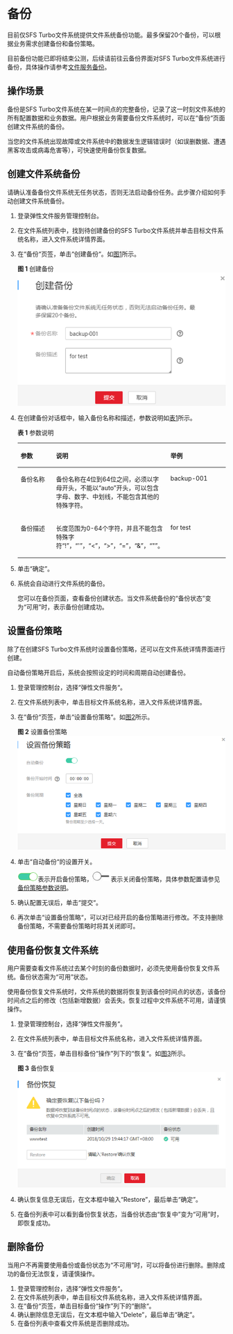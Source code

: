 # 备份<a name="sfs_01_0044"></a>

目前仅SFS Turbo文件系统提供文件系统备份功能。最多保留20个备份，可以根据业务需求创建备份和备份策略。

目前备份功能已即将结束公测，后续请前往云备份界面对SFS Turbo文件系统进行备份，具体操作请参考[文件服务备份](https://support.huaweicloud.com/qs-cbr/cbr_02_0010.html)。

## 操作场景<a name="section13612528181110"></a>

备份是SFS Turbo文件系统在某一时间点的完整备份，记录了这一时刻文件系统的所有配置数据和业务数据。用户根据业务需要备份文件系统时，可以在“备份“页面创建文件系统的备份。

当您的文件系统出现故障或文件系统中的数据发生逻辑错误时（如误删数据、遭遇黑客攻击或病毒危害等），可快速使用备份恢复数据。

## 创建文件系统备份<a name="section14459114814915"></a>

请确认准备备份文件系统无任务状态，否则无法启动备份任务。此步骤介绍如何手动创建文件系统备份。

1.  登录弹性文件服务管理控制台。
2.  在文件系统列表中，找到待创建备份的SFS Turbo文件系统并单击目标文件系统名称，进入文件系统详情界面。
3.  在“备份“页签，单击“创建备份“。如[图1](#fig8453437202911)所示。

    **图 1**  创建备份<a name="fig8453437202911"></a>  
    ![](figures/创建备份.png "创建备份")

4.  在创建备份对话框中，输入备份名称和描述，参数说明如[表1](#table11869527309)所示。

    **表 1**  参数说明

    <a name="table11869527309"></a>
    <table><thead align="left"><tr id="row138618523302"><th class="cellrowborder" valign="top" width="17%" id="mcps1.2.4.1.1"><p id="p178635293011"><a name="p178635293011"></a><a name="p178635293011"></a>参数</p>
    </th>
    <th class="cellrowborder" valign="top" width="55.00000000000001%" id="mcps1.2.4.1.2"><p id="p48625263017"><a name="p48625263017"></a><a name="p48625263017"></a>说明</p>
    </th>
    <th class="cellrowborder" valign="top" width="28.000000000000004%" id="mcps1.2.4.1.3"><p id="p18645216306"><a name="p18645216306"></a><a name="p18645216306"></a>举例</p>
    </th>
    </tr>
    </thead>
    <tbody><tr id="row1786352123012"><td class="cellrowborder" valign="top" width="17%" headers="mcps1.2.4.1.1 "><p id="p88645215302"><a name="p88645215302"></a><a name="p88645215302"></a>备份名称</p>
    </td>
    <td class="cellrowborder" valign="top" width="55.00000000000001%" headers="mcps1.2.4.1.2 "><p id="p586115293019"><a name="p586115293019"></a><a name="p586115293019"></a>备份名称在4位到64位之间，必须以字母开头，不能以“auto”开头，可以包含字母、数字、中划线，不能包含其他的特殊字符。</p>
    </td>
    <td class="cellrowborder" valign="top" width="28.000000000000004%" headers="mcps1.2.4.1.3 "><p id="p168685293017"><a name="p168685293017"></a><a name="p168685293017"></a>backup-001</p>
    </td>
    </tr>
    <tr id="row158615214302"><td class="cellrowborder" valign="top" width="17%" headers="mcps1.2.4.1.1 "><p id="p1086175214304"><a name="p1086175214304"></a><a name="p1086175214304"></a>备份描述</p>
    </td>
    <td class="cellrowborder" valign="top" width="55.00000000000001%" headers="mcps1.2.4.1.2 "><p id="p18861552203013"><a name="p18861552203013"></a><a name="p18861552203013"></a>长度范围为0-64个字符，并且不能包含特殊字符“!”，“'”，“&lt;”，“&gt;”，“=”，“&amp;”，“"”。</p>
    </td>
    <td class="cellrowborder" valign="top" width="28.000000000000004%" headers="mcps1.2.4.1.3 "><p id="p986952143013"><a name="p986952143013"></a><a name="p986952143013"></a>for test</p>
    </td>
    </tr>
    </tbody>
    </table>

5.  单击“确定”。
6.  系统会自动进行文件系统的备份。

    您可以在备份页面，查看备份创建状态。当文件系统备份的“备份状态”变为“可用”时，表示备份创建成功。


## 设置备份策略<a name="section1270243917590"></a>

除了在创建SFS Turbo文件系统时设置备份策略，还可以在文件系统详情界面进行创建。

自动备份策略开启后，系统会按照设定的时间和周期自动创建备份。

1.  登录管理控制台，选择“弹性文件服务“。
2.  在文件系统列表中，单击目标文件系统名称，进入文件系统详情界面。
3.  在“备份“页签，单击“设置备份策略“。如[图2](#fig1013895631520)所示。

    **图 2**  设置备份策略<a name="fig1013895631520"></a>  
    ![](figures/设置备份策略.png "设置备份策略")

4.  单击“自动备份“的设置开关。

    ![](figures/icon-sfs-open.png)表示开启备份策略，![](figures/icon-sfs-close.jpg)表示关闭备份策略，具体参数配置请参见[备份策略参数说明](https://support.huaweicloud.com/qs-sfs/zh-cn_topic_0034428727.html)。

5.  确认配置无误后，单击“提交“。
6.  再次单击“设置备份策略“，可以对已经开启的备份策略进行修改。不支持删除备份策略，不需要备份策略时将其关闭即可。

## 使用备份恢复文件系统<a name="section144622144010"></a>

用户需要查看文件系统过去某个时刻的备份数据时，必须先使用备份恢复文件系统。备份状态需为“可用”状态。

使用备份恢复文件系统时，文件系统的数据将恢复到该备份时间点的状态，该备份时间点之后的修改（包括新增数据）会丢失。恢复过程中文件系统不可用，请谨慎操作。

1.  登录管理控制台，选择“弹性文件服务“。
2.  在文件系统列表中，单击目标文件系统名称，进入文件系统详情界面。
3.  在“备份“页签，单击目标备份“操作”列下的“恢复“。如[图3](#fig18132165164617)所示。

    **图 3**  备份恢复<a name="fig18132165164617"></a>  
    ![](figures/备份恢复.png "备份恢复")

4.  确认恢复信息无误后，在文本框中输入“Restore”，最后单击“确定”。
5.  在备份列表中可以看到备份恢复状态，当备份状态由“恢复中”变为“可用”时，即恢复成功。

## 删除备份<a name="section13839249195519"></a>

当用户不再需要使用备份或备份状态为“不可用”时，可以将备份进行删除。删除成功的备份无法恢复，请谨慎操作。

1.  登录管理控制台，选择“弹性文件服务“。
2.  在文件系统列表中，单击目标文件系统名称，进入文件系统详情界面。
3.  在“备份“页签，单击目标备份“操作”列下的“删除“。
4.  确认删除信息无误后，在文本框中输入“Delete”，最后单击“确定”。
5.  在备份列表中查看文件系统是否删除成功。

